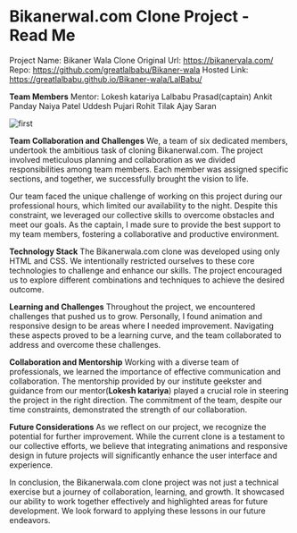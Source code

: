 # Bikanerwal.com Clone Project - Read Me

Project Name: Bikaner Wala Clone
Original Url: https://bikanervala.com/
Repo: https://github.com/greatlalbabu/Bikaner-wala
Hosted Link: https://greatlalbabu.github.io/Bikaner-wala/LalBabu/

**Team Members**
Mentor: Lokesh katariya
Lalbabu Prasad(captain)
Ankit Panday
Naiya Patel
Uddesh Pujari
Rohit Tilak
Ajay Saran

![first](https://github.com/greatlalbabu/Bikaner-wala/assets/126700948/fba92faf-10d5-44db-9e66-1435c175deb0)


**Team Collaboration and Challenges**
We, a team of six dedicated members, undertook the ambitious task of cloning Bikanerwal.com. The project involved meticulous planning and collaboration as we divided responsibilities among team members. Each member was assigned specific sections, and together, we successfully brought the vision to life.

Our team faced the unique challenge of working on this project during our professional hours, which limited our availability to the night. Despite this constraint, we leveraged our collective skills to overcome obstacles and meet our goals. As the captain, I made sure to provide the best support to my team members, fostering a collaborative and productive environment.

**Technology Stack**
The Bikanerwala.com clone was developed using only HTML and CSS. We intentionally restricted ourselves to these core technologies to challenge and enhance our skills. The project encouraged us to explore different combinations and techniques to achieve the desired outcome.

**Learning and Challenges**
Throughout the project, we encountered challenges that pushed us to grow. Personally, I found animation and responsive design to be areas where I needed improvement. Navigating these aspects proved to be a learning curve, and the team collaborated to address and overcome these challenges.

**Collaboration and Mentorship**
Working with a diverse team of professionals, we learned the importance of effective communication and collaboration. The mentorship provided by our institute geekster and guidance from our mentor(**Lokesh katariya**) played a crucial role in steering the project in the right direction. The commitment of the team, despite our time constraints, demonstrated the strength of our collaboration.

**Future Considerations**
As we reflect on our project, we recognize the potential for further improvement. While the current clone is a testament to our collective efforts, we believe that integrating animations and responsive design in future projects will significantly enhance the user interface and experience.

In conclusion, the Bikanerwala.com clone project was not just a technical exercise but a journey of collaboration, learning, and growth. It showcased our ability to work together effectively and highlighted areas for future development. We look forward to applying these lessons in our future endeavors.






